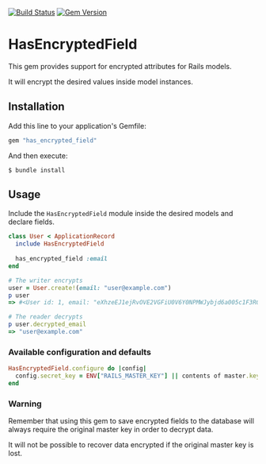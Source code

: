 [![Build Status](https://github.com/vinistock/has_encrypted_field/workflows/Ruby/badge.svg?branch=master)](https://github.com/vinistock/has_encrypted_field/actions) [![Gem Version](https://badge.fury.io/rb/has_encrypted_field.svg)](https://badge.fury.io/rb/has_encrypted_field)

# HasEncryptedField

This gem provides support for encrypted attributes for Rails models.

It will encrypt the desired values inside model instances.

## Installation

Add this line to your application's Gemfile:

```ruby
gem "has_encrypted_field"
```

And then execute:

    $ bundle install

## Usage

Include the `HasEncryptedField` module inside the desired models and declare fields.

```ruby
class User < ApplicationRecord
  include HasEncryptedField
  
  has_encrypted_field :email
end

# The writer encrypts
user = User.create!(email: "user@example.com")
p user
=> #<User id: 1, email: "eXhzeEJ1ejRvOVE2VGFiU0V6Y0NPMWJybjd6a005c1F3RGh0R3...">

# The reader decrypts
p user.decrypted_email
=> "user@example.com"
```

### Available configuration and defaults

```ruby
HasEncryptedField.configure do |config|
  config.secret_key = ENV["RAILS_MASTER_KEY"] || contents of master.key
end
```

### Warning

Remember that using this gem to save encrypted fields to the database will always require the original master key in order to decrypt data.

It will not be possible to recover data encrypted if the original master key is lost.
